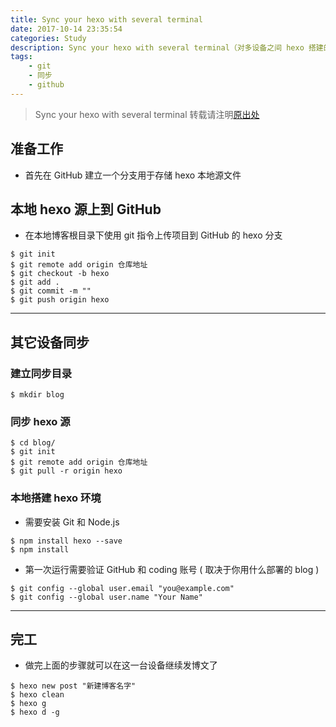 ```yaml
---
title: Sync your hexo with several terminal
date: 2017-10-14 23:35:54
categories: Study
description: Sync your hexo with several terminal（对多设备之间 hexo 搭建的 blog 进行同步）
tags: 
    - git 
    - 同步 
    - github
---
```


> Sync your hexo with several terminal
> 转载请注明[原出处](https://blog.iamzhl.top/2017/10/14/Sync-your-hexo-with-several-terminal/)

## 准备工作

* 首先在 GitHub 建立一个分支用于存储 hexo 本地源文件

## 本地 hexo 源上到 GitHub 

* 在本地博客根目录下使用 git 指令上传项目到 GitHub 的 hexo 分支

```
$ git init           
$ git remote add origin 仓库地址    
$ git checkout -b hexo     
$ git add .       
$ git commit -m ""        
$ git push origin hexo    
```

--------------------------------------------------------------------

## 其它设备同步

### 建立同步目录

```
$ mkdir blog
```

### 同步 hexo 源

```
$ cd blog/
$ git init
$ git remote add origin 仓库地址
$ git pull -r origin hexo 
```

### 本地搭建 hexo 环境

* 需要安装 Git 和 Node.js 

```
$ npm install hexo --save
$ npm install 
```

* 第一次运行需要验证 GitHub 和 coding 账号 ( 取决于你用什么部署的 blog )

```
$ git config --global user.email "you@example.com"
$ git config --global user.name "Your Name"
```

------------------------------------------------------------------------

## 完工

* 做完上面的步骤就可以在这一台设备继续发博文了

```
$ hexo new post "新建博客名字" 
$ hexo clean 
$ hexo g
$ hexo d -g
```